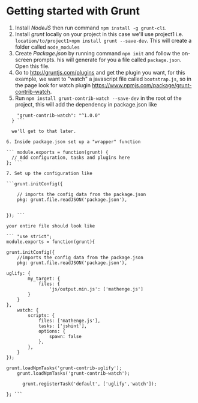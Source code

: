 # Getting started with Grunt #

1. Install *NodeJS* then run command `npm install -g grunt-cli`.
2. Install *grunt* locally on your project in this case we'll use project1 i.e. `location/to/project1>npm install grunt --save-dev`. This will create a folder called `node_modules`
3. Create *Package.json* by running command `npm init` and follow the on-screen prompts. his will generate for you a file called `package.json`. Open this file.
4. Go to http://gruntjs.com/plugins and get the plugin you want, for this example, we want to "watch" a javascript file called `bootstrap.js`, so in the page look for watch plugin https://www.npmjs.com/package/grunt-contrib-watch.
5. Run `npm install grunt-contrib-watch --save-dev` in the root of the project, this will add the dependency in package.json like 

``` "devDependencies": {
    "grunt-contrib-watch": "^1.0.0"
  } ```
  
  we'll get to that later.
  
6. Inside package.json set up a "wrapper" function 

``` module.exports = function(grunt) {
  // Add configuration, tasks and plugins here
}; ```

7. Set up the configuration like 

```grunt.initConfig({

    // imports the config data from the package.json
    pkg: grunt.file.readJSON('package.json'),


}); ```

your entire file should look like 

``` "use strict";
module.exports = function(grunt){

grunt.initConfig({
	//imports the config data from the package.json
	pkg: grunt.file.readJSON('package.json'),

uglify: {
		my_target: {
			files: {
				'js/output.min.js': ['mathenge.js']
		}
	}
},
	watch: {
		scripts: {
			files: ['mathenge.js'],
			tasks: ['jshint'],
			options: {
				spawn: false
			},
		},
	}
});

grunt.loadNpmTasks('grunt-contrib-uglify');
    grunt.loadNpmTasks('grunt-contrib-watch');

      grunt.registerTask('default', ['uglify','watch']);

}; ```



